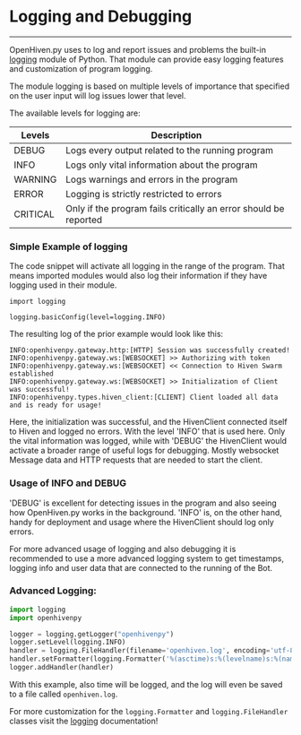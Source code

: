 # Logging and Debugging

---

OpenHiven.py uses to log and report issues and problems the built-in
[logging](https://docs.python.org/3/library/logging.html#module-logging) module of Python.
That module can provide easy logging features and customization of program logging.

The module logging is based on multiple levels of importance that specified on the user input will
log issues lower that level.

The available levels for logging are:

| Levels | Description |
| ----------- | ----------- |
| DEBUG | Logs every output related to the running program |
| INFO | Logs only vital information about the program | 
| WARNING | Logs warnings and errors in the program | 
| ERROR | Logging is strictly restricted to errors | 
| CRITICAL | Only if the program fails critically an error should be reported | 


### Simple Example of logging

The code snippet will activate all logging in the range of the program. That means imported modules would also log
their information if they have logging used in their module.

```
import logging

logging.basicConfig(level=logging.INFO)
```

The resulting log of the prior example would look like this:

```
INFO:openhivenpy.gateway.http:[HTTP] Session was successfully created!
INFO:openhivenpy.gateway.ws:[WEBSOCKET] >> Authorizing with token
INFO:openhivenpy.gateway.ws:[WEBSOCKET] << Connection to Hiven Swarm established
INFO:openhivenpy.gateway.ws:[WEBSOCKET] >> Initialization of Client was successful!
INFO:openhivenpy.types.hiven_client:[CLIENT] Client loaded all data and is ready for usage!
```

Here, the initialization was successful, and the HivenClient connected itself to Hiven and logged no errors. With the
level 'INFO' that is used here. Only the vital information was logged, while with 'DEBUG' the HivenClient would
activate a broader range of useful logs for debugging. Mostly websocket Message data and HTTP requests that are
needed to start the client. 

### Usage of INFO and DEBUG
'DEBUG' is excellent for detecting issues in the program and also seeing how
OpenHiven.py works in the  background. 'INFO' is, on the other hand, handy for deployment and usage where the
HivenClient should log only errors.

For more advanced usage of logging and also debugging it is recommended to use a more advanced logging system
to get timestamps, logging info and user data that are connected to the running of the Bot.

### Advanced Logging:

```python
import logging
import openhivenpy

logger = logging.getLogger("openhivenpy")
logger.setLevel(logging.INFO)
handler = logging.FileHandler(filename='openhiven.log', encoding='utf-8', mode='w')
handler.setFormatter(logging.Formatter('%(asctime)s:%(levelname)s:%(name)s: %(message)s'))
logger.addHandler(handler)
```

With this example, also time will be logged, and the log will even be saved to a file called `openhiven.log`.

For more customization for the `logging.Formatter` and `logging.FileHandler` classes
visit the [logging](https://docs.python.org/3/library/logging.html#module-logging) documentation!